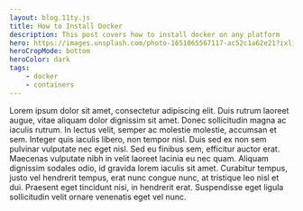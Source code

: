 ```yaml
---
layout: blog.11ty.js
title: How to Install Docker
description: This post covers how to install docker on any platform
hero: https://images.unsplash.com/photo-1651065567117-ac52c1a62e21?ixlib=rb-1.2.1&ixid=MnwxMjA3fDB8MHxwaG90by1wYWdlfHx8fGVufDB8fHx8&auto=format&fit=crop&w=2127&q=80
heroCropMode: bottom
heroColor: dark
tags:
    - docker
    - containers
---
```



Lorem ipsum dolor sit amet, consectetur adipiscing elit. Duis rutrum laoreet augue, vitae aliquam dolor dignissim sit amet. Donec sollicitudin magna ac iaculis rutrum. In lectus velit, semper ac molestie molestie, accumsan et sem. Integer quis iaculis libero, non tempor nisl. Duis sed ex non sem pulvinar vulputate nec eget nisl. Sed eu finibus sem, efficitur auctor erat. Maecenas vulputate nibh in velit laoreet lacinia eu nec quam. Aliquam dignissim sodales odio, id gravida lorem iaculis sit amet. Curabitur tempus, justo vel hendrerit tempus, erat nunc congue nunc, at tristique leo nisl et dui. Praesent eget tincidunt nisi, in hendrerit erat. Suspendisse eget ligula sollicitudin velit ornare venenatis eget vel nunc.